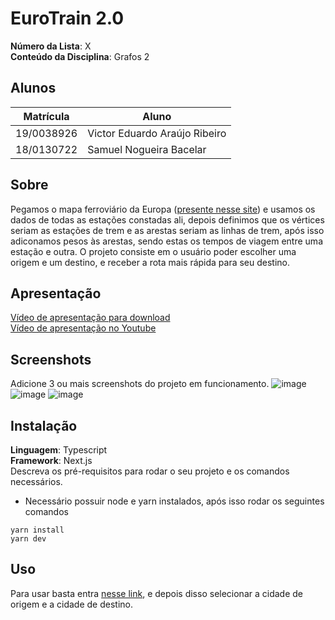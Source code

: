 # EuroTrain 2.0

**Número da Lista**: X<br>
**Conteúdo da Disciplina**: Grafos 2<br>

## Alunos
|Matrícula | Aluno |
| -- | -- |
| 19/0038926  |  Victor Eduardo Araújo Ribeiro |
| 18/0130722  |  Samuel Nogueira Bacelar |

## Sobre 
Pegamos o mapa ferroviário da Europa ([presente nesse site](https://www.eurail.com/pt/plan-your-trip/railway-map)) e usamos os dados de todas as estações constadas ali, depois definimos que os vértices seriam as estações de trem e as arestas seriam as linhas de trem, após isso adiconamos pesos às arestas, sendo estas os tempos de viagem entre uma estação e outra. O projeto consiste em o usuário poder escolher uma origem e um destino, e receber a rota mais rápida para seu destino.

## Apresentação
[Vídeo de apresentação para download](https://github.com/projeto-de-algoritmos/Grafos2_EuroTrain-2.0/blob/master/Grafos2.mp4)  
[Vídeo de apresentação no Youtube](https://youtu.be/_cKXblAew9k)
## Screenshots
Adicione 3 ou mais screenshots do projeto em funcionamento.
![image](https://user-images.githubusercontent.com/48574832/178384442-df259b31-5303-447b-9888-b6003e4a9e4d.png)
![image](https://user-images.githubusercontent.com/48574832/178384472-b04be008-0ad7-4b7f-9d93-7e1da3fd23ea.png)
![image](https://user-images.githubusercontent.com/48574832/178384516-ac68d20d-b494-445e-b59a-4123de50b69f.png)


## Instalação 
**Linguagem**: Typescript<br>
**Framework**: Next.js<br>
Descreva os pré-requisitos para rodar o seu projeto e os comandos necessários.
* Necessário possuir node e yarn instalados, após isso rodar os seguintes comandos
```
yarn install
yarn dev
```
## Uso 
Para usar basta entra [nesse link](https://grafos1-euro-train.vercel.app/), e depois disso selecionar a cidade de origem e a cidade de destino.  

<!--
## Outros 
Quaisquer outras informações sobre seu projeto podem ser descritas abaixo.
-->
